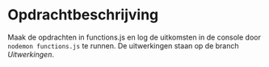 # Opdrachtbeschrijving

Maak de opdrachten in functions.js en log de uitkomsten in de console door `nodemon functions.js` te runnen. De uitwerkingen staan op de branch _Uitwerkingen_.